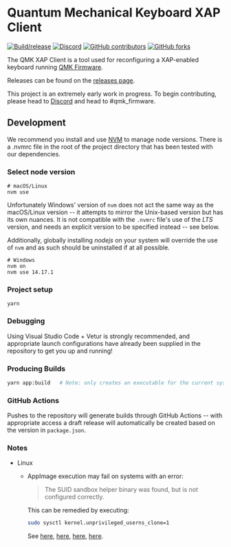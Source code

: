 # Quantum Mechanical Keyboard XAP Client

[![Build/release](https://github.com/qmk/qmk_xap/actions/workflows/build.yml/badge.svg)](https://github.com/qmk/qmk_xap/actions/workflows/build.yml)
[![Discord](https://img.shields.io/discord/440868230475677696.svg)](https://discord.gg/Uq7gcHh)
[![GitHub contributors](https://img.shields.io/github/contributors/qmk/qmk_xap.svg)](https://github.com/qmk/qmk_xap/pulse/monthly)
[![GitHub forks](https://img.shields.io/github/forks/qmk/qmk_xap.svg?style=social&label=Fork)](https://github.com/qmk/qmk_xap/)

The QMK XAP Client is a tool used for reconfiguring a XAP-enabled keyboard running [QMK Firmware](https://github.com/qmk/qmk_firmware).

Releases can be found on the [releases page](https://github.com/qmk/qmk_xap/releases).

This project is an extremely early work in progress. To begin contributing, please head to [Discord](https://discord.gg/Uq7gcHh) and head to #qmk_firmware.

## Development

We recommend you install and use [NVM](https://github.com/creationix/nvm) to manage node versions. There is a .nvmrc file in the root of the project directory that has been tested with our dependencies.

### Select node version
```shell
# macOS/Linux
nvm use
```

Unfortunately Windows' version of `nvm` does not act the same way as the macOS/Linux version -- it attempts to mirror the Unix-based version but has its own nuances. It is not compatible with the `.nvmrc` file's use of the _LTS_ version, and needs an explicit version to be specified instead -- see below.

Additionally, globally installing _nodejs_ on your system will override the use of `nvm` and as such should be uninstalled if at all possible.

```shell
# Windows
nvm on
nvm use 14.17.1
```


### Project setup
```
yarn
```

### Debugging

Using Visual Studio Code + Vetur is strongly recommended, and appropriate launch configurations have already been supplied in the repository to get you up and running!

### Producing Builds
```sh
yarn app:build   # Note: only creates an executable for the current system architecture
```

### GitHub Actions
Pushes to the repository will generate builds through GitHub Actions -- with appropriate access a draft release will automatically be created based on the version in `package.json`.

### Notes

* Linux
    * AppImage execution may fail on systems with an error:
      > The SUID sandbox helper binary was found, but is not configured correctly.

      This can be remedied by executing:
      ```sh
      sudo sysctl kernel.unprivileged_userns_clone=1
      ```
      See [here](https://chromium.googlesource.com/chromium/src/+/master/docs/linux_suid_sandbox_development.md), [here](https://wiki.archlinux.org/index.php/Linux_Containers#Enable_support_to_run_unprivileged_containers_(optional)), [here](https://bugs.launchpad.net/snapd/+bug/1914786), [here](https://github.com/Revolutionary-Games/Thrive/issues/749).
